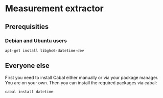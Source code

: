 # Measurement extractor

## Prerequisities

### Debian and Ubuntu users

    apt-get install libghc6-datetime-dev

## Everyone else

First you need to install Cabal either manually or via your package
manager. You are on your own. Then you can install the required
packages via cabal:

    cabal install datetime
